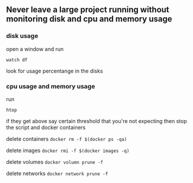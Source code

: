 ## Never leave a large project running without monitoring disk and cpu and memory usage

### disk usage

open a window and run 

```watch df```

look for usage percentange in the disks


### cpu usage and memory usage

run

```htop```




if they get above say certain threshold that you're not expecting then stop the script and docker containers

delete containers
```docker rm -f $(docker ps -qa)```

delete images
```docker rmi -f $(docker images -q)```

delete volumes
```docker volumn prune -f```

delete networks
```docker network prune -f```
